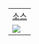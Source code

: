 <table>
   <tr>
   <td align="center"><a href="https://github.com/sey2/IOT/blob/master/Arduino/src/pull_down.ino">소스 </a></td>
  </tr>
  <tr>
    <td><img  src="https://user-images.githubusercontent.com/54762273/158353699-8fccebb5-0964-448c-97de-17ef3abcb337.gif"></td>
  </tr>
</table>